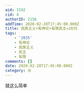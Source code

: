 ```yaml
---
aid: 3192
cid: 4
authorID: 2156
addTime: 2020-02-28T17:45:00.000Z
title: 民族主义+有神论+有限民主=2035
tags:
    - '2035'
    - 有神论
    - 民族主义
    - 民主
    - 有限
comments: []
date: 2020-02-28T17:45:00.000Z
category: 水
---
```


就这么简单
